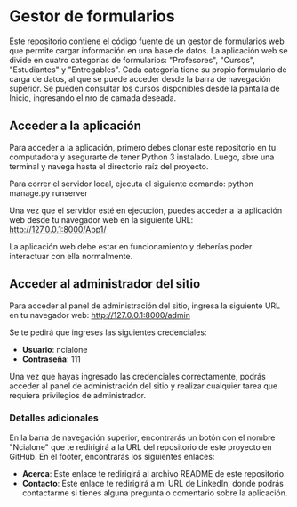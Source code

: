 # Gestor de formularios

Este repositorio contiene el código fuente de un gestor de formularios web que permite cargar información en una base de datos. La aplicación web se divide en cuatro categorías de formularios: "Profesores", "Cursos", "Estudiantes" y "Entregables". Cada categoría tiene su propio formulario de carga de datos, al que se puede acceder desde la barra de navegación superior. Se pueden consultar los cursos disponibles desde la pantalla de Inicio, ingresando el nro de camada deseada.


## Acceder a la aplicación
Para acceder a la aplicación, primero debes clonar este repositorio en tu computadora y asegurarte de tener Python 3 instalado. Luego, abre una terminal y navega hasta el directorio raíz del proyecto.

Para correr el servidor local, ejecuta el siguiente comando: python manage.py runserver

Una vez que el servidor esté en ejecución, puedes acceder a la aplicación web desde tu navegador web en la siguiente URL: http://127.0.0.1:8000/App1/

La aplicación web debe estar en funcionamiento y deberías poder interactuar con ella normalmente.


## Acceder al administrador del sitio

Para acceder al panel de administración del sitio, ingresa la siguiente URL en tu navegador web: http://127.0.0.1:8000/admin

Se te pedirá que ingreses las siguientes credenciales:

- **Usuario**: ncialone
- **Contraseña**: 111

Una vez que hayas ingresado las credenciales correctamente, podrás acceder al panel de administración del sitio y realizar cualquier tarea que requiera privilegios de administrador.


### Detalles adicionales

En la barra de navegación superior, encontrarás un botón con el nombre "Ncialone" que te redirigirá a la URL del repositorio de este proyecto en GitHub. En el footer, encontrarás los siguientes enlaces:

- **Acerca**: Este enlace te redirigirá al archivo README de este repositorio.
- **Contacto**: Este enlace te redirigirá a mi URL de LinkedIn, donde podrás contactarme si tienes alguna pregunta o comentario sobre la aplicación.